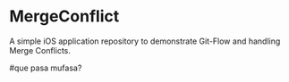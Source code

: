 # MergeConflict
A simple iOS application repository to demonstrate Git-Flow and handling Merge Conflicts.

#que pasa mufasa?

